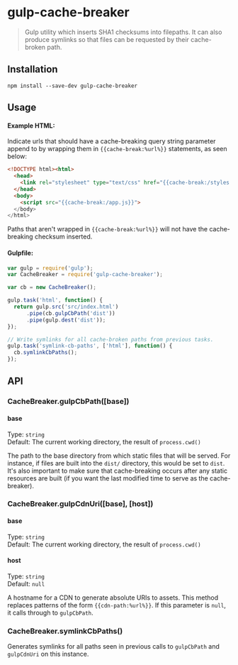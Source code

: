 gulp-cache-breaker
==================

> Gulp utility which inserts SHA1 checksums into filepaths. It can also produce symlinks so that files can be requested by their cache-broken path.

## Installation

```
npm install --save-dev gulp-cache-breaker
```

## Usage

#### Example HTML:

Indicate urls that should have a cache-breaking query string parameter append to by wrapping them in `{{cache-break:%url%}}` statements, as seen below:

``` html
<!DOCTYPE html><html>
  <head>
    <link rel="stylesheet" type="text/css" href="{{cache-break:/styles.css"}}>
  </head>
  <body>
	<script src="{{cache-break:/app.js}}">
  </body>
</html>
```

Paths that aren't wrapped in `{{cache-break:%url%}}` will not have the cache-breaking checksum inserted.


#### Gulpfile:

``` js
var gulp = require('gulp');
var CacheBreaker = require('gulp-cache-breaker');

var cb = new CacheBreaker();

gulp.task('html', function() {
  return gulp.src('src/index.html')
      .pipe(cb.gulpCbPath('dist'))
      .pipe(gulp.dest('dist'));
});

// Write symlinks for all cache-broken paths from previous tasks. 
gulp.task('symlink-cb-paths', ['html'], function() {
  cb.symlinkCbPaths();
});
```

## API

### CacheBreaker.gulpCbPath([base])

#### base

Type: `string`  
Default: The current working directory, the result of `process.cwd()`

The path to the base directory from which static files that will be served.  For instance, if files are built into the `dist/` directory, this would be set to `dist`.  It's also important to make sure that cache-breaking occurs after any static resources are built (if you want the last modified time to serve as the cache-breaker).

### CacheBreaker.gulpCdnUri([base], [host])

#### base

Type: `string`  
Default: The current working directory, the result of `process.cwd()`

#### host

Type: `string`  
Default: `null`

A hostname for a CDN to generate absolute URIs to assets. This method replaces patterns of the form `{{cdn-path:%url%}}`. If this parameter is `null`, it calls through to `gulpCbPath`.

### CacheBreaker.symlinkCbPaths()

Generates symlinks for all paths seen in previous calls to `gulpCbPath` and `gulpCdnUri` on this instance.
